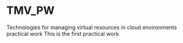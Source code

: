 # TMV_PW
Technologies for managing virtual resources in cloud environments practical work
This is the first practical work
